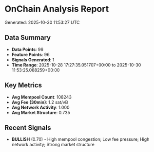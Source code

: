 # OnChain Analysis Report
Generated: 2025-10-30 11:53:27 UTC

## Data Summary
- **Data Points**: 96
- **Feature Points**: 96
- **Signals Generated**: 1
- **Time Range**: 2025-10-28 17:27:35.051707+00:00 to 2025-10-30 11:53:25.088259+00:00

## Key Metrics
- **Avg Mempool Count**: 108243
- **Avg Fee (30min)**: 1.2 sat/vB
- **Avg Network Activity**: 1.000
- **Avg Market Structure**: 0.735

## Recent Signals
- **BULLISH** (0.70) - High mempool congestion; Low fee pressure; High network activity; Strong market structure
